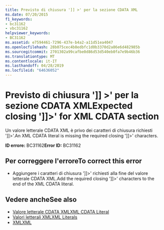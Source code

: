 ```yaml
---
title: Previsto di chiusura ']] >' per la sezione CDATA XML
ms.date: 07/20/2015
f1_keywords:
- bc31162
- vbc31162
helpviewer_keywords:
- BC31162
ms.assetid: e7594461-7296-437e-b4a2-a11d51ea4047
ms.openlocfilehash: 28b075cec4b8edbfc1d0b3370d2a86e6d482985b
ms.sourcegitcommit: 2701302a99cafbe0d86d53d540eb0fa7e9b46b36
ms.translationtype: MT
ms.contentlocale: it-IT
ms.lasthandoff: 04/28/2019
ms.locfileid: "64636052"
---
```

# <a name="expected-closing--for-xml-cdata-section"></a><span data-ttu-id="08690-102">Previsto di chiusura ']] >' per la sezione CDATA XML</span><span class="sxs-lookup"><span data-stu-id="08690-102">Expected closing ']]>' for XML CDATA section</span></span>
<span data-ttu-id="08690-103">Un valore letterale CDATA XML è privo dei caratteri di chiusura richiesti ']]>'.</span><span class="sxs-lookup"><span data-stu-id="08690-103">An XML CDATA literal is missing the required closing ']]>' characters.</span></span>  
  
 <span data-ttu-id="08690-104">**ID errore:** BC31162</span><span class="sxs-lookup"><span data-stu-id="08690-104">**Error ID:** BC31162</span></span>  
  
## <a name="to-correct-this-error"></a><span data-ttu-id="08690-105">Per correggere l'errore</span><span class="sxs-lookup"><span data-stu-id="08690-105">To correct this error</span></span>  
  
- <span data-ttu-id="08690-106">Aggiungere i caratteri di chiusura ']]>' richiesti alla fine del valore letterale CDATA XML.</span><span class="sxs-lookup"><span data-stu-id="08690-106">Add the required closing ']]>' characters to the end of the XML CDATA literal.</span></span>  
  
## <a name="see-also"></a><span data-ttu-id="08690-107">Vedere anche</span><span class="sxs-lookup"><span data-stu-id="08690-107">See also</span></span>

- [<span data-ttu-id="08690-108">Valore letterale CDATA XML</span><span class="sxs-lookup"><span data-stu-id="08690-108">XML CDATA Literal</span></span>](../../visual-basic/language-reference/xml-literals/xml-cdata-literal.md)
- [<span data-ttu-id="08690-109">Valori letterali XML</span><span class="sxs-lookup"><span data-stu-id="08690-109">XML Literals</span></span>](../../visual-basic/language-reference/xml-literals/index.md)
- [<span data-ttu-id="08690-110">XML</span><span class="sxs-lookup"><span data-stu-id="08690-110">XML</span></span>](../../visual-basic/programming-guide/language-features/xml/index.md)

